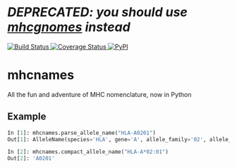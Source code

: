 # *DEPRECATED: you should use [mhcgnomes](https://pypi.org/project/mhcgnomes/) instead*

<a href="https://travis-ci.org/openvax/mhcnames">
    <img src="https://travis-ci.org/openvax/mhcnames.svg?branch=master" alt="Build Status" />
</a>
<a href="https://coveralls.io/github/openvax/mhcnames?branch=master">
    <img src="https://coveralls.io/repos/openvax/mhcnames/badge.svg?branch=master&service=github" alt="Coverage Status" />
</a>
<a href="https://pypi.python.org/pypi/mhcnames/">
    <img src="https://img.shields.io/pypi/v/mhcnames.svg?maxAge=1000" alt="PyPI" />
</a>

# mhcnames
All the fun and adventure of MHC nomenclature, now in Python

## Example

```python
In [1]: mhcnames.parse_allele_name("HLA-A0201")
Out[1]: AlleleName(species='HLA', gene='A', allele_family='02', allele_code='01')

In [2]: mhcnames.compact_allele_name("HLA-A*02:01")
Out[2]: 'A0201'
```
